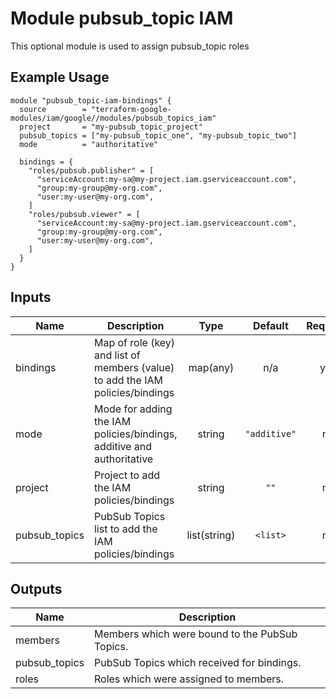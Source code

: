 # Module pubsub_topic IAM

This optional module is used to assign pubsub_topic roles

## Example Usage
```
module "pubsub_topic-iam-bindings" {
  source        = "terraform-google-modules/iam/google//modules/pubsub_topics_iam"
  project       = "my-pubsub_topic_project"
  pubsub_topics = ["my-pubsub_topic_one", "my-pubsub_topic_two"]
  mode          = "authoritative"

  bindings = {
    "roles/pubsub.publisher" = [
      "serviceAccount:my-sa@my-project.iam.gserviceaccount.com",
      "group:my-group@my-org.com",
      "user:my-user@my-org.com",
    ]
    "roles/pubsub.viewer" = [
      "serviceAccount:my-sa@my-project.iam.gserviceaccount.com",
      "group:my-group@my-org.com",
      "user:my-user@my-org.com",
    ]
  }
}
```

<!-- BEGINNING OF PRE-COMMIT-TERRAFORM DOCS HOOK -->
## Inputs

| Name | Description | Type | Default | Required |
|------|-------------|:----:|:-----:|:-----:|
| bindings | Map of role (key) and list of members (value) to add the IAM policies/bindings | map(any) | n/a | yes |
| mode | Mode for adding the IAM policies/bindings, additive and authoritative | string | `"additive"` | no |
| project | Project to add the IAM policies/bindings | string | `""` | no |
| pubsub\_topics | PubSub Topics list to add the IAM policies/bindings | list(string) | `<list>` | no |

## Outputs

| Name | Description |
|------|-------------|
| members | Members which were bound to the PubSub Topics. |
| pubsub\_topics | PubSub Topics which received for bindings. |
| roles | Roles which were assigned to members. |

<!-- END OF PRE-COMMIT-TERRAFORM DOCS HOOK -->
